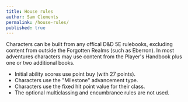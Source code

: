 ```yaml
---
title: House rules
author: Sam Clements
permalink: /house-rules/
published: true
---
```


Characters can be built from any offical D&D 5E rulebooks, excluding content from outside the Forgotten Realms (such as Eberron). 
In most adventures characters may use content from the Player's Handbook plus one or two additional books.

* Initial ability scores use point buy (with 27 points).
* Characters use the "Milestone" advancement type.
* Characters use the fixed hit point value for their class.
* The optional multiclassing and encumbrance rules are not used.
